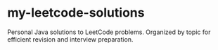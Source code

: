 # my-leetcode-solutions
Personal Java solutions to LeetCode problems. Organized by topic for efficient revision and interview preparation.
